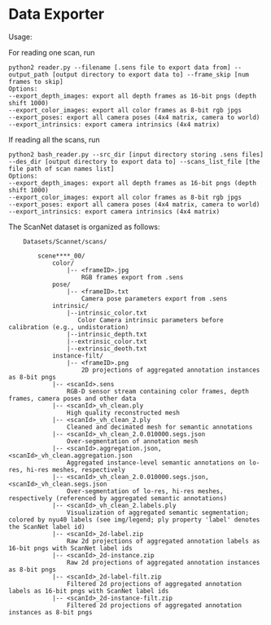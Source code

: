 # Data Exporter

Usage:

For reading one scan, run
```
python2 reader.py --filename [.sens file to export data from] --output_path [output directory to export data to] --frame_skip [num frames to skip]
Options:
--export_depth_images: export all depth frames as 16-bit pngs (depth shift 1000)
--export_color_images: export all color frames as 8-bit rgb jpgs
--export_poses: export all camera poses (4x4 matrix, camera to world)
--export_intrinsics: export camera intrinsics (4x4 matrix)
```

If reading all the scans, run
```
python2 bash_reader.py --src_dir [input directory storing .sens files] --des_dir [output directory to export data to] --scans_list_file [the file path of scan names list]
Options:
--export_depth_images: export all depth frames as 16-bit pngs (depth shift 1000)
--export_color_images: export all color frames as 8-bit rgb jpgs
--export_poses: export all camera poses (4x4 matrix, camera to world)
--export_intrinsics: export camera intrinsics (4x4 matrix)
```


The ScanNet dataset is organized as follows:

        Datasets/Scannet/scans/

            scene****_00/
                color/ 
                    |-- <frameID>.jpg
                        RGB frames export from .sens
                pose/
                    |-- <frameID>.txt 
                        Camera pose parameters export from .sens
                intrinsic/
                    |--intrinsic_color.txt
                       Color Camera intrinsic parameters before calibration (e.g., undistoration)
                    |--intrinsic_depth.txt
                    |--extrinsic_color.txt
                    |--extrinsic_deoth.txt
                instance-filt/ 
                    |-- <frameID>.png 
                        2D projections of aggregated annotation instances as 8-bit pngs
                |-- <scanId>.sens
                    RGB-D sensor stream containing color frames, depth frames, camera poses and other data
                |-- <scanId>_vh_clean.ply
                    High quality reconstructed mesh
                |-- <scanId>_vh_clean_2.ply
                    Cleaned and decimated mesh for semantic annotations
                |-- <scanId>_vh_clean_2.0.010000.segs.json
                    Over-segmentation of annotation mesh
                |-- <scanId>.aggregation.json, <scanId>_vh_clean.aggregation.json
                    Aggregated instance-level semantic annotations on lo-res, hi-res meshes, respectively
                |-- <scanId>_vh_clean_2.0.010000.segs.json, <scanId>_vh_clean.segs.json
                    Over-segmentation of lo-res, hi-res meshes, respectively (referenced by aggregated semantic annotations)
                |-- <scanId>_vh_clean_2.labels.ply
                    Visualization of aggregated semantic segmentation; colored by nyu40 labels (see img/legend; ply property 'label' denotes the ScanNet label id)
                |-- <scanId>_2d-label.zip
                    Raw 2d projections of aggregated annotation labels as 16-bit pngs with ScanNet label ids
                |-- <scanId>_2d-instance.zip
                    Raw 2d projections of aggregated annotation instances as 8-bit pngs
                |-- <scanId>_2d-label-filt.zip
                    Filtered 2d projections of aggregated annotation labels as 16-bit pngs with ScanNet label ids
                |-- <scanId>_2d-instance-filt.zip
                    Filtered 2d projections of aggregated annotation instances as 8-bit pngs